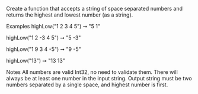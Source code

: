 Create a function that accepts a string of space separated numbers and returns the highest and lowest number (as a string).

Examples
highLow("1 2 3 4 5") ➞ "5 1"

highLow("1 2 -3 4 5") ➞ "5 -3"

highLow("1 9 3 4 -5") ➞ "9 -5"

highLow("13") ➞ "13 13"

Notes
All numbers are valid Int32, no need to validate them.
There will always be at least one number in the input string.
Output string must be two numbers separated by a single space, and highest number is first.